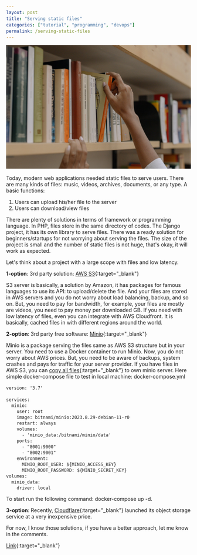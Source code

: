 ```yaml
---
layout: post
title: "Serving static files"
categories: ["tutorial", "programming", "devops"]
permalink: /serving-static-files
---
```


![Screenshot](/assets/2021-10-12-static-files/library.jpg)

Today, modern web applications needed static files to serve users. There are many kinds of files: music, videos, archives, documents, or any type. A basic functions:

1. Users can upload his/her file to the server
2. Users can download/view files

There are plenty of solutions in terms of framework or programming language. In PHP, files store in the same directory of codes. The Django project, it has its own library to serve files. There was a ready solution for beginners/startups for not worrying about serving the files. The size of the project is small and the number of static files is not huge, that's okay, it will work as expected.

Let's think about a project with a large scope with files and low latency.

**1-option**: 3rd party solution: [AWS S3](https://aws.amazon.com/s3/){:target="_blank"}

S3 server is basically, a solution by Amazon, it has packages for famous languages to use its API: to upload/delete the file. And your files are stored in AWS servers and you do not worry about load balancing, backup, and so on. But, you need to pay for bandwidth, for example, your files are mostly are videos, you need to pay money per downloaded GB. If you need with low latency of files, even you can integrate with AWS Cloudfront. It is basically, cached files in with different regions around the world.

**2-option**: 3rd party free software: [Minio](https://minio.io/){:target="_blank"}

Minio is a package serving the files same as AWS S3 structure but in your server. You need to use a Docker container to run Minio. Now, you do not worry about AWS prices. But, you need to be aware of backups, system crashes and pays for traffic for your server provider. If you have files in AWS S3, you can [copy all files](https://www.scaleway.com/en/docs/tutorials/migrate-data-minio-client/){:target="_blank"} to own minio server. Here simple docker-compose file to test in local machine: docker-compose.yml

```
version: '3.7'

services:
  minio:
    user: root
    image: bitnami/minio:2023.8.29-debian-11-r0
    restart: always
    volumes:
      - 'minio_data:/bitnami/minio/data'
    ports:
      - "8001:9000"
      - "8002:9001"
    environment:
      MINIO_ROOT_USER: ${MINIO_ACCESS_KEY}
      MINIO_ROOT_PASSWORD: ${MINIO_SECRET_KEY}
volumes:
  minio_data:
    driver: local
```

To start run the following command: docker-compose up -d.

**3-option**: Recently, [Cloudflare](https://blog.cloudflare.com/introducing-r2-object-storage/){:target="_blank"} launched its object storage service at a very inexpensive price.

For now, I know those solutions, if you have a better approach, let me know in the comments.

[Link](https://ergashevn.blogspot.com/2021/10/serving-static-files.html){:target="_blank"}
